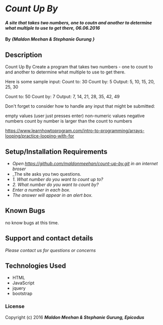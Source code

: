 # _Count Up By_

#### _A site that takes two numbers, one to coutn and another to determine what multiple to use to get there, 06.06.2016_

#### By _**{Maldon Meehan & Stephanie Gurung }**_

## Description
Count Up By
Create a program that takes two numbers - one to count to and another to determine what multiple to use to get there.

Here is some sample input: 
Count to: 30 
Count by: 5 
Output: 5, 10, 15, 20, 25, 30 

Count to: 50 
Count by: 7 
Output: 7, 14, 21, 28, 35, 42, 49

Don't forget to consider how to handle any input that might be submitted:

empty values (user just presses enter)
non-numeric values
negative numbers
count by number is larger than the count to numbers

https://www.learnhowtoprogram.com/intro-to-programming/arrays-looping/practice-looping-with-for

## Setup/Installation Requirements

* _Open https://github.com/maldonmeehan/count-up-by.git in an internet broser_
* _The site asks you two questions.
* _1. What number do you want to count up to?_
* _2. What number do you want to count by?_
* _Enter a number in each box._
* _The answer will appear in an alert box._

## Known Bugs

no know bugs at this time.

## Support and contact details

_Please contact us for questions or concerns_

## Technologies Used

* HTML 
* JavaScript 
* jquery 
* bootstrap

### License

Copyright (c) 2016 **_Maldon Meehan & Stephanie Gurung, Epicodus_**
